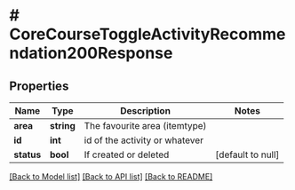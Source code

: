 # # CoreCourseToggleActivityRecommendation200Response

## Properties

Name | Type | Description | Notes
------------ | ------------- | ------------- | -------------
**area** | **string** | The favourite area (itemtype) |
**id** | **int** | id of the activity or whatever |
**status** | **bool** | If created or deleted | [default to null]

[[Back to Model list]](../../README.md#models) [[Back to API list]](../../README.md#endpoints) [[Back to README]](../../README.md)
